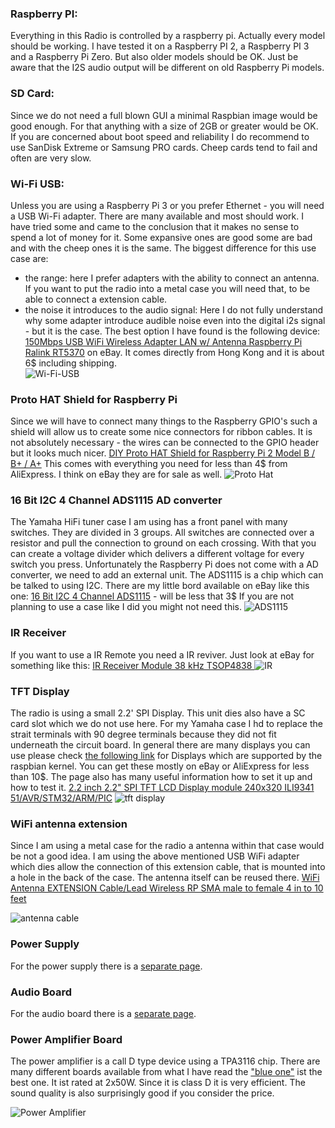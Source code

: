 ### Raspberry PI:
Everything in this Radio is controlled by a raspberry pi. Actually every model should be working. I have tested it on a Raspberry PI 2, a Raspberry PI 3 and a Raspberry Pi Zero. But also older models should be OK. Just be aware that the I2S audio output will be different on old Raspberry Pi models.

### SD Card:
Since we do not need a full blown GUI a minimal Raspbian image would be good enough. For that anything with a size of 2GB or greater would be OK. If you are concerned about boot speed and reliability I do recommend to use SanDisk Extreme or Samsung PRO cards. Cheep cards tend to fail and often are very slow.

### Wi-Fi USB:
Unless you are using a Raspberry Pi 3 or you prefer Ethernet - you will need a USB Wi-Fi adapter. There are many available and most should work. I have tried some and came to the conclusion that it makes no sense to spend a lot of money for it. Some expansive ones are good some are bad and with the cheep ones it is the same. The biggest difference for this use case are: 
- the range: here I prefer adapters with the ability to connect an antenna. If you want to put the radio into a metal case you will need that, to be able to connect a extension cable. 
- the noise it introduces to the audio signal: Here I do not fully understand why some adapter introduce audible noise even into the digital i2s signal - but it is the case. 
The best option I have found is the following device: [150Mbps USB WiFi Wireless Adapter LAN w/ Antenna Raspberry Pi Ralink RT5370](http://www.ebay.com/itm/150Mbps-USB-WiFi-Wireless-Adapter-LAN-w-Antenna-Raspberry-Pi-Ralink-RT5370-/181769887414?hash=item2a52545eb6:g:z5gAAOSwrklVd5yq) on eBay. It comes directly from Hong Kong and it is about 6$ including shipping.  
![Wi-Fi-USB](https://github.com/thk4711/raspiradio/blob/master/Images/Wi-Fi.jpg)

### Proto HAT Shield for Raspberry Pi
Since we will have to connect many things to the Raspberry GPIO's such a shield will allow us to create some nice connectors for ribbon cables. It is not absolutely necessary - the wires can be connected to the GPIO header but it looks much nicer.
[DIY Proto HAT Shield for Raspberry Pi 2 Model B / B+ / A+](http://www.aliexpress.com/item/DIY-Proto-HAT-Shield-for-Raspberry-Pi-2-Model-B-B-A-Red-free-shipping/32593336989.html) This comes with everything you need for less than 4$ from AliExpress. I think on eBay they are for sale as well.
![Proto Hat](https://github.com/thk4711/raspiradio/blob/master/Images/protohat.jpg)

### 16 Bit I2C 4 Channel ADS1115 AD converter
The Yamaha HiFi tuner case I am using has a front panel with many switches. They are divided in 3 groups. All switches are connected over a resistor and pull the connection to ground on each crossing. With that you can create a voltage divider which delivers a different voltage for every switch you press. Unfortunately the Raspberry Pi does not come with a AD converter, we need to add an external unit. The ADS1115 is a chip which can be talked to using I2C. There are my little bord available on eBay like this one: [16 Bit I2C 4 Channel ADS1115](http://www.ebay.com/itm/For-Arduino-ADS1115-Module-4-Channel-16-Bit-I2C-ADC-With-Pro-Gain-Amplifier-/221980694555?hash=item33af14981b:g:15QAAOSwT~9WlHfX) - will be less that 3$
If you are not planning to use a case like I did you might not need this.
![ADS1115](https://github.com/thk4711/raspiradio/blob/master/Images/ads1115.jpg)

### IR Receiver
If you want to use a IR Remote you need a IR reviver. Just look at eBay for something like this: [ IR Receiver Module 38 kHz TSOP4838 ](http://www.ebay.com/itm/IR-Receiver-Infrared-Radiation-Module-38-kHz-Remote-TSOP4838-DIP-3-/222087090405?hash=item33b56c10e5:g:kFgAAOSwD0lUcF9g) 
![IR](https://github.com/thk4711/raspiradio/blob/master/Images/ir-receiver.jpg)

### TFT Display
The radio is using a small 2.2' SPI Display. This unit dies also have a SC card slot which we do not use here. For my Yamaha case I hd to replace the strait terminals with 90 degree terminals because they did not fit underneath the circuit board. In general there are many displays you can use please check [the following link](https://github.com/notro/fbtft/wiki) for Displays which are supported by the raspbian kernel. You can get these mostly on eBay or AliExpress for less than 10$. The page also has many useful information how to set it up and how to test it.
[2.2 inch 2.2" SPI TFT LCD Display module 240x320 ILI9341 51/AVR/STM32/ARM/PIC](http://www.ebay.com/itm/2-2-inch-2-2-SPI-TFT-LCD-Display-module-240x320-ILI9341-51-AVR-STM32-ARM-PIC-/311569442127?hash=item488afc654f:g:B2oAAOSwT5tWPHt7)
![tft display](https://github.com/thk4711/raspiradio/blob/master/Images/tft-display.jpg)

### WiFi antenna extension
Since I am using a metal case for the radio a antenna within that case would be not a good idea. I am using the above mentioned USB WiFi adapter which dies allow the connection of this extension cable, that is mounted into a hole in the back of the case. The antenna itself can be reused there. 
[WiFi Antenna EXTENSION Cable/Lead Wireless RP SMA male to female 4 in to 10 feet](http://www.ebay.com/itm/WiFi-Antenna-EXTENSION-Cable-Lead-Wireless-RP-SMA-male-to-female-4-in-to-10-feet-/162073692670?var=&hash=item25bc5849fe:m:mWh-vrnI_sL20h2vfbIT3YQ)

![antenna cable](https://github.com/thk4711/raspiradio/blob/master/Images/antenna-cable.jpg)

### Power Supply
For the power supply there is a [separate page](https://github.com/thk4711/raspiradio/wiki/Power-Supply).

### Audio Board
For the audio board there is a [separate page](https://github.com/thk4711/raspiradio/wiki/Audio-Board).

### Power Amplifier Board
The power amplifier is a call D type device using a TPA3116 chip. There are many different boards available from what I have read the ["blue one"](http://www.ebay.com/itm/New-TPA3116-Inductor-Famous-Circuit-Design-Class-D-Digital-Power-Amplifier-Board/291095417897?_trksid=p2047675.c100005.m1851&_trkparms=aid%3D222007%26algo%3DSIC.MBE%26ao%3D1%26asc%3D37570%26meid%3Da4652b86395c484c97e1a0eb15f45410%26pid%3D100005%26rk%3D2%26rkt%3D6%26sd%3D272357089296) ist the best one. It ist rated at 2x50W. Since it is class D it is very efficient. The sound quality is also surprisingly good if you consider the price.

![Power Amplifier](https://github.com/thk4711/raspiradio/blob/master/Images/TPA3116.jpg)
